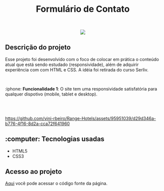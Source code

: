 <h1 align="center"> Formulário de Contato </h1>

<br>
<p align="center">
  <img src="https://img.shields.io/badge/%20STATUS%20-%20CONCLU%C3%8DDO%20%20%20%20-44CC1?style=flat-square"/>
</p>

<h2>Descrição do projeto</h2>

<p>Esse projeto foi desenvolvido com o foco de colocar em prática o conteúdo atual que está sendo estudado (responsividade), além de adquirir experiência com com HTML e CSS. A idéia foi retirada do curso Serliv.</p>
<br><p>:iphone: <b>Funcionalidade 1</b>: O site tem uma responsividade satisfatória para qualquer dispotivo (mobile, tablet e desktop).</p> <br><br>



https://github.com/vini-rbeiro/Range-Hotels/assets/95951039/d29d346a-b776-4f16-8d2a-cca72f641960



<h2>:computer: Tecnologias usadas</h2>

<ul>
  <li>HTML5</li>
  <li>CSS3</li>
</ul>

<h2>Acesso ao projeto</h2>

<a href="https://github.com/vini-rbeiro/Range-Hotels">Aqui</a> você pode acessar o código fonte da página.
